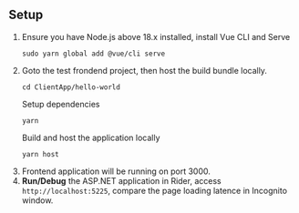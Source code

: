 ## Setup
1. Ensure you have Node.js above 18.x installed, install Vue CLI and Serve
   ```
   sudo yarn global add @vue/cli serve
   ```
2. Goto the test frondend project, then host the build bundle locally.
   ```
   cd ClientApp/hello-world
   ```
   Setup dependencies
   ```
   yarn
   ```
   Build and host the application locally
   ```
   yarn host
   ```
4. Frontend application will be running on port 3000.
5. **Run/Debug** the ASP.NET application in Rider, access `http://localhost:5225`, compare the page loading latence in Incognito window.
